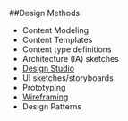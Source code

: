 ##Design Methods

- Content Modeling
- Content Templates
- Content type definitions
- Architecture (IA) sketches
- [Design Studio](design/design-studio-guide.md)
- UI sketches/storyboards
- Prototyping
- [Wireframing](design/wireframing-guide.md)
- Design Patterns
